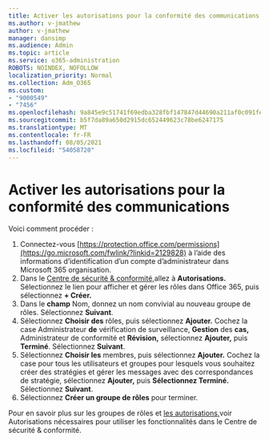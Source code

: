 ```yaml
---
title: Activer les autorisations pour la conformité des communications
ms.author: v-jmathew
author: v-jmathew
manager: dansimp
ms.audience: Admin
ms.topic: article
ms.service: o365-administration
ROBOTS: NOINDEX, NOFOLLOW
localization_priority: Normal
ms.collection: Adm_O365
ms.custom:
- "9000549"
- "7456"
ms.openlocfilehash: 9a845e9c51741f69edba328fbf147847d44690a211af0c091fe29733414f771b
ms.sourcegitcommit: b5f7da89a650d2915dc652449623c78be6247175
ms.translationtype: MT
ms.contentlocale: fr-FR
ms.lasthandoff: 08/05/2021
ms.locfileid: "54058720"
---
```

# <a name="enable-permissions-for-communication-compliance"></a>Activer les autorisations pour la conformité des communications

Voici comment procéder :

1. Connectez-vous [https://protection.office.com/permissions](https://go.microsoft.com/fwlink/?linkid=2129828) à l’aide des informations d’identification d’un compte d’administrateur dans Microsoft 365 organisation.
2. Dans le [Centre de sécurité & conformité,](https://go.microsoft.com/fwlink/?linkid=2101341)allez à **Autorisations.** Sélectionnez le lien pour afficher et gérer les rôles dans Office 365, puis sélectionnez **\+ Créer.**
3. Dans le **champ** Nom, donnez un nom convivial au nouveau groupe de rôles. Sélectionnez **Suivant**.
4. Sélectionnez **Choisir des** rôles, puis sélectionnez **Ajouter.** Cochez la case Administrateur **de** vérification de surveillance, **Gestion** des **cas,** Administrateur de conformité et **Révision,** sélectionnez **Ajouter,** puis **Terminé**. Sélectionnez **Suivant**.
5. Sélectionnez **Choisir les** membres, puis sélectionnez **Ajouter.** Cochez la case pour tous les utilisateurs et groupes pour lesquels vous souhaitez créer des stratégies et gérer les messages avec des correspondances de stratégie, sélectionnez **Ajouter,** puis **Sélectionnez Terminé.** Sélectionnez **Suivant**.
6. Sélectionnez **Créer un groupe de rôles** pour terminer.

Pour en savoir plus sur les groupes de rôles et [les autorisations,](https://go.microsoft.com/fwlink/?linkid=2114184)voir Autorisations nécessaires pour utiliser les fonctionnalités dans le Centre de sécurité & conformité.
